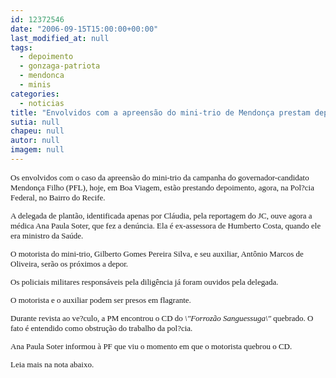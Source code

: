 ```yaml
---
id: 12372546
date: "2006-09-15T15:00:00+00:00"
last_modified_at: null
tags:
  - depoimento
  - gonzaga-patriota
  - mendonca
  - minis
categories:
  - noticias
title: "Envolvidos com a apreensão do mini-trio de Mendonça prestam depoimento na PF"
sutia: null
chapeu: null
autor: null
imagem: null
---
```

<p><FONT size=2></p>
<p><P><FONT face=Verdana>Os envolvidos com o caso da apreensão do mini-trio da campanha do governador-candidato Mendonça Filho (PFL), hoje, em Boa Viagem, estão prestando depoimento, agora, na Pol?cia Federal, no Bairro do Recife.</FONT></P></p>
<p><P><FONT face=Verdana>A delegada de plantão, identificada apenas por Cláudia, pela reportagem do JC, ouve agora a médica Ana Paula Soter, que fez a denúncia. Ela&nbsp;é ex-assessora de Humberto Costa,&nbsp;quando ele era ministro da Saúde.&nbsp;</FONT></P></p>
<p><P><FONT face=Verdana>O </FONT><FONT face=Verdana>motorista do mini-trio, Gilberto Gomes Pereira Silva, e seu auxiliar, Antônio Marcos de Oliveira, serão os próximos a&nbsp;depor. </FONT></P></p>
<p><P><FONT face=Verdana>Os policiais militares&nbsp;responsáveis pela diligência já foram ouvidos pela delegada.&nbsp; </FONT></P></p>
<p><P><FONT face=Verdana>O motorista e o auxiliar podem ser presos em flagrante. </FONT></P></p>
<p><P><FONT face=Verdana>Durante revista ao ve?culo,&nbsp;a PM encontrou</FONT><FONT face=Verdana>&nbsp;o CD do <EM>\"Forrozão Sanguessuga\"</EM> quebrado. O fato é entendido como o</FONT><FONT face=Verdana>bstrução do trabalho da pol?cia. </FONT></P></p>
<p><P><FONT face=Verdana>Ana Paula Soter informou à PF que viu&nbsp;o momento em que o&nbsp;motorista quebrou o CD.</FONT></P></p>
<p><P><FONT face=Verdana>Leia mais na nota abaixo.</FONT></P></FONT> </p>
